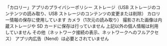 「カロリー」アプリのプライバシーポリシー
ストレージ（USB ストレージのコンテンツの読み取り、USB ストレージのコンテンツの変更または削除）
カロリー情報の保存に使用しています
カメラ（1次元の読み取り）
撮影された画像は内蔵ストレージや SD カードに保存は行っていません
上記以外の個人情報は利用していません
その他（ネットワーク接続の表示、ネットワークへのフルアクセス）
アプリ内広告（Nend）は必要とされていません
